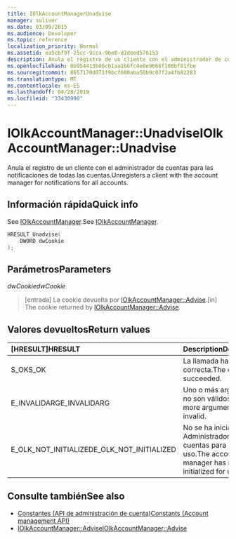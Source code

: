 ```yaml
---
title: IOlkAccountManagerUnadvise
manager: soliver
ms.date: 03/09/2015
ms.audience: Developer
ms.topic: reference
localization_priority: Normal
ms.assetid: ea5cbf9f-25cc-9cca-9be0-d2deed576153
description: Anula el registro de un cliente con el administrador de cuentas para las notificaciones de todas las cuentas.
ms.openlocfilehash: 0b954413b06cb1aa1b6fc4e0e9666f108bf81fbe
ms.sourcegitcommit: 8657170d071f9bcf680aba50b9c07f2a4fb82283
ms.translationtype: MT
ms.contentlocale: es-ES
ms.lasthandoff: 04/28/2019
ms.locfileid: "33430990"
---
```

# <a name="iolkaccountmanagerunadvise"></a><span data-ttu-id="e4a1b-103">IOlkAccountManager::Unadvise</span><span class="sxs-lookup"><span data-stu-id="e4a1b-103">IOlkAccountManager::Unadvise</span></span>

<span data-ttu-id="e4a1b-104">Anula el registro de un cliente con el administrador de cuentas para las notificaciones de todas las cuentas.</span><span class="sxs-lookup"><span data-stu-id="e4a1b-104">Unregisters a client with the account manager for notifications for all accounts.</span></span> 
  
## <a name="quick-info"></a><span data-ttu-id="e4a1b-105">Información rápida</span><span class="sxs-lookup"><span data-stu-id="e4a1b-105">Quick info</span></span>

<span data-ttu-id="e4a1b-106">See [IOlkAccountManager](iolkaccountmanager.md).</span><span class="sxs-lookup"><span data-stu-id="e4a1b-106">See [IOlkAccountManager](iolkaccountmanager.md).</span></span>
  
```cpp
HRESULT Unadvise(
    DWORD dwCookie
);

```

## <a name="parameters"></a><span data-ttu-id="e4a1b-107">Parámetros</span><span class="sxs-lookup"><span data-stu-id="e4a1b-107">Parameters</span></span>

<span data-ttu-id="e4a1b-108">_dwCookie_</span><span class="sxs-lookup"><span data-stu-id="e4a1b-108">_dwCookie_</span></span>
  
> <span data-ttu-id="e4a1b-109">[entrada] La cookie devuelta por [IOlkAccountManager::Advise](iolkaccountmanager-advise.md).</span><span class="sxs-lookup"><span data-stu-id="e4a1b-109">[in] The cookie returned by [IOlkAccountManager::Advise](iolkaccountmanager-advise.md).</span></span>
    
## <a name="return-values"></a><span data-ttu-id="e4a1b-110">Valores devueltos</span><span class="sxs-lookup"><span data-stu-id="e4a1b-110">Return values</span></span>

|<span data-ttu-id="e4a1b-111">**[HRESULT]**</span><span class="sxs-lookup"><span data-stu-id="e4a1b-111">**HRESULT**</span></span>|<span data-ttu-id="e4a1b-112">**Description**</span><span class="sxs-lookup"><span data-stu-id="e4a1b-112">**Description**</span></span>|
|:-----|:-----|
|<span data-ttu-id="e4a1b-113">S_OK</span><span class="sxs-lookup"><span data-stu-id="e4a1b-113">S_OK</span></span>  <br/> |<span data-ttu-id="e4a1b-114">La llamada ha sido correcta.</span><span class="sxs-lookup"><span data-stu-id="e4a1b-114">The call succeeded.</span></span>  <br/> |
|<span data-ttu-id="e4a1b-115">E_INVALIDARG</span><span class="sxs-lookup"><span data-stu-id="e4a1b-115">E_INVALIDARG</span></span>  <br/> |<span data-ttu-id="e4a1b-116">Uno o más argumentos no son válidos.</span><span class="sxs-lookup"><span data-stu-id="e4a1b-116">One or more arguments are invalid.</span></span>  <br/> |
|<span data-ttu-id="e4a1b-117">E_OLK_NOT_INITIALIZED</span><span class="sxs-lookup"><span data-stu-id="e4a1b-117">E_OLK_NOT_INITIALIZED</span></span>  <br/> |<span data-ttu-id="e4a1b-118">No se ha inicializado el Administrador de cuentas para su uso.</span><span class="sxs-lookup"><span data-stu-id="e4a1b-118">The account manager has not been initialized for use.</span></span>  <br/> |
   
## <a name="see-also"></a><span data-ttu-id="e4a1b-119">Consulte también</span><span class="sxs-lookup"><span data-stu-id="e4a1b-119">See also</span></span>

- [<span data-ttu-id="e4a1b-120">Constantes (API de administración de cuenta)</span><span class="sxs-lookup"><span data-stu-id="e4a1b-120">Constants (Account management API)</span></span>](constants-account-management-api.md)  
- [<span data-ttu-id="e4a1b-121">IOlkAccountManager::Advise</span><span class="sxs-lookup"><span data-stu-id="e4a1b-121">IOlkAccountManager::Advise</span></span>](iolkaccountmanager-advise.md)

